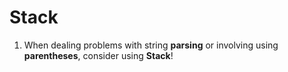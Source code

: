 # Stack

1. When dealing problems with string **parsing** or involving using **parentheses**, consider using **Stack**!
